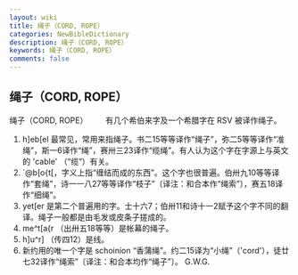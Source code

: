 ```yaml
---
layout: wiki
title: 绳子（CORD, ROPE）
categories: NewBibleDictionary
description: 绳子（CORD, ROPE）
keywords: 绳子（CORD, ROPE）
comments: false
---
```


## 绳子（CORD, ROPE）



绳子（CORD, ROPE）
　　有几个希伯来字及一个希腊字在 RSV 被译作绳子。
1. h]eb[el 最常见，常用来指绳子。书二15等等译作“绳子”，弥二5等等译作“准绳”，斯一6译作“绳”，赛卅三23译作“缆绳”。有人认为这个字在字源上与英文的 'cable' （“缆”）有关。
2. `@b[o{t[，字义上指“缠结而成的东西”。这个字也很普遍。伯卅九10等等译作“套绳”，诗一一八27等等译作“枝子”〔译注：和合本作“绳索”〕，赛五18译作“细绳”。
3. yet[er 是第二个普遍用的字。士十六7；伯卅11和诗十一2赋予这个字不同的翻译。绳子一般都是由毛发或皮条子搓成的。
4.  me^t[a{r （出卅五18等等）是帐幕的绳子。
5.  h]u^r] （传四12）是线。
6. 新约用的唯一个字是 schoinion “香蒲绳”。约二15译为“小绳”（'cord'），徒廿七32译作“绳索”〔译注：和合本均作“绳子”〕。
G.W.G.



